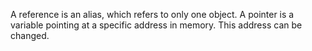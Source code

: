 A reference is an alias, which refers to only one object. A pointer is a variable pointing at a specific address in memory. This address can be changed. 
